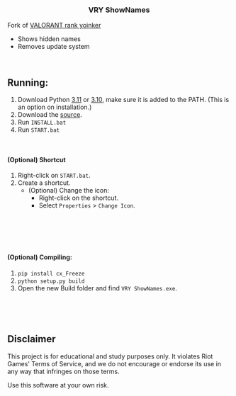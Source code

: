 <h3 align="center"> VRY ShowNames</h3>

Fork of [VALORANT rank yoinker](https://github.com/zayKenyon/VALORANT-rank-yoinker)

- Shows hidden names  
- Removes update system  

<br/>

## Running:

1) Download Python [3.11](https://www.python.org/downloads/release/python-3119/) or [3.10](https://www.python.org/downloads/release/python-31011/), make sure it is added to the PATH. (This is an option on installation.)
2) Download the [source](https://github.com/pintoso/VRY-ShowNames/archive/refs/heads/master.zip).
3) Run `INSTALL.bat`
4) Run `START.bat`

<br/>

#### (Optional) Shortcut
1. Right-click on `START.bat`.
2. Create a shortcut.
   - (Optional) Change the icon:
     - Right-click on the shortcut.
     - Select `Properties` > `Change Icon`.

##

<br/>
<br/>
<br/>

#### (Optional) Compiling:

1) `pip install cx_Freeze`
2) `python setup.py build`
3)  Open the new Build folder and find `VRY ShowNames.exe`.

<br/>
<br/>
<br/>

## Disclaimer

This project is for educational and study purposes only. It violates Riot Games' Terms of Service, and we do not encourage or endorse its use in any way that infringes on those terms. 

Use this software at your own risk.
